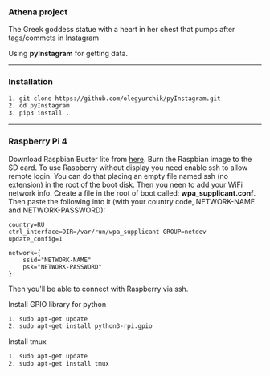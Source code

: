 ### Athena project

The Greek goddess statue with a heart in her chest that pumps after tags/commets in Instagram

Using **pyInstagram** for getting data.
***

### Installation  
```bash
1. git clone https://github.com/olegyurchik/pyInstagram.git
2. cd pyInstagram
3. pip3 install .
```
***

### Raspberry Pi 4
Download Raspbian Buster lite from [here](https://www.raspberrypi.org/downloads/raspbian/). Burn the Raspbian image to the SD card. To use Raspberry without display you need enable ssh to allow remote login. You can do that placing an empty file named ssh (no extension) in the root of the boot disk.
Then you neen to add your WiFi network info. Create a file in the root of boot called: **wpa_supplicant.conf**. Then paste the following into it (with your country code, NETWORK-NAME and NETWORK-PASSWORD):
```
country=RU
ctrl_interface=DIR=/var/run/wpa_supplicant GROUP=netdev
update_config=1

network={
    ssid="NETWORK-NAME"
    psk="NETWORK-PASSWORD"
}
```
Then you'll be able to connect with Raspberry via ssh.

Install GPIO library for python
```bash
1. sudo apt-get update
2. sudo apt-get install python3-rpi.gpio
```
Install tmux
```bash
1. sudo apt-get update
2. sudo apt-get install tmux
```

